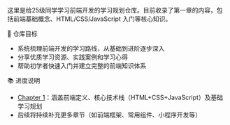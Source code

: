这里是给25级同学学习前端开发的学习规划仓库。目前收录了第一章的内容，包括前端基础概念、HTML/CSS/JavaScript 入门等核心知识。

🎯 仓库目标
- 系统梳理前端开发的学习路线，从基础到进阶逐步深入
- 分享优质学习资源、实践案例和学习心得
- 帮助初学者快速入门并建立完整的前端知识体系
  
📚 进度说明
- [Chapter 1](https://github.com/GUET1-304A/2025Frontend/blob/main/Chapter%201.md)：涵盖前端定义、核心技术栈（HTML+CSS+JavaScript）及基础学习规划
- 后续将持续补充更多章节（如前端框架、常用组件、小程序开发等）

